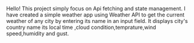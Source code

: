 Hello!
This project simply focus on Api fetching and state management.
I have created a simple weather app using Weather API to get the current weather of any city by entering its name in an input field.
It displays city's country name its local time ,cloud condition,temprature,wind speed,humidity and gust.
